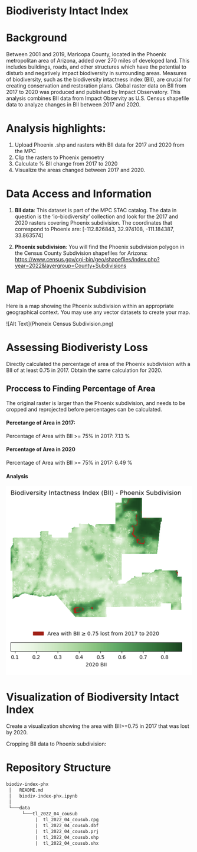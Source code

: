 # Biodiveristy Intact Index

# Background 

Between 2001 and 2019, Maricopa County, located in the Phoenix metropolitan area of Arizona, added over 270 miles of developed land. This includes buildings, roads, and other structures which have the potential to disturb and negatively impact biodiversity in surrounding areas. Measures of biodiversity, such as the biodiversity intactness index (BII), are crucial for creating conservation and restoration plans. Global raster data on BII from 2017 to 2020 was produced and published by Impact Observatory. This analysis combines BII data from Impact Observity as U.S. Census shapefile data to analyze changes in BII between 2017 and 2020.
# Analysis highlights:

1. Upload Phoenix .shp and rasters with BII data for 2017 and 2020 from the MPC
2. Clip the rasters to Phoenix gemoetry
3. Calculate % BII change from 2017 to 2020
4. Visualize the areas changed between 2017 and 2020.

# Data Access and Information

1. **BII data**: This dataset is part of the MPC STAC catalog. The data in question is the ‘io-biodiversity’ collection and look for the 2017 and 2020 rasters covering Phoenix subdivision. The coordinates that correspond to Phoenix are: 
[-112.826843, 32.974108, -111.184387, 33.863574]

2. **Phoenix subdivision**: You will find the Phoenix subdivision polygon in the Census County Subdivision shapefiles for Arizona: https://www.census.gov/cgi-bin/geo/shapefiles/index.php?year=2022&layergroup=County+Subdivisions


# Map of Phoenix Subdivision
Here is a map showing the Phoenix subdivision within an appropriate geographical context. You may use any vector datasets to create your map. 

![Alt Text](Phoneix Census Subdivision.png)
# Assessing Biodiveristy Loss  

Directly calculated the percentage of area of the Phoenix subdivision with a BII of at least 0.75 in 2017. Obtain the same calculation for 2020.

## Proccess to Finding Percentage of Area

The original raster is larger than the Phoenix subdivision, and needs to be cropped and reprojected before percentages can be calculated.

#### Percetange of Area in 2017:
Percentage of Area with BII >= 75% in 2017: 7.13 %

#### Percentage of Area in 2020
Percentage of Area with BII >= 75% in 2017: 6.49 %

#### Analysis



![Alt Text](Biodiveristy.png)



# Visualization of Biodiversity Intact Index

Create a visualization showing the area with BII>=0.75 in 2017 that was lost by 2020.

Cropping BII data to Phoenix subdivision:


# Repository Structure
```
biodiv-index-phx
 │   README.md  
 │   biodiv-index-phx.ipynb      
 │
 └───data
      └───tl_2022_04_cousub
           |  tl_2022_04_cousub.cpg
           |  tl_2022_04_cousub.dbf
           |  tl_2022_04_cousub.prj
           |  tl_2022_04_cousub.shp
           |  tl_2022_04_cousub.shx

```
